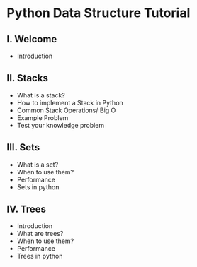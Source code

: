 # Python Data Structure Tutorial

## I. Welcome
* Introduction

## II. Stacks
* What is a stack?
* How to implement a Stack in Python
* Common Stack Operations/ Big O
* Example Problem
* Test your knowledge problem
 
## III. Sets
* What is a set?
* When to use them?
* Performance
* Sets in python

## IV. Trees
* Introduction
* What are trees?
* When to use them?
* Performance
* Trees in python
